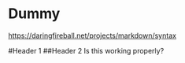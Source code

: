 # Dummy

https://daringfireball.net/projects/markdown/syntax

#Header 1
##Header 2
Is this working properly?




